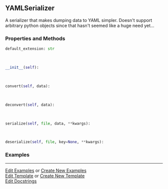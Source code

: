 ## <a id="McUtils.Scaffolding.Serializers.YAMLSerializer">YAMLSerializer</a>
A serializer that makes dumping data to YAML simpler.
Doesn't support arbitrary python objects since that hasn't seemed like
a huge need yet...

### Properties and Methods
```python
default_extension: str
```
<a id="McUtils.Scaffolding.Serializers.YAMLSerializer.__init__" class="docs-object-method">&nbsp;</a>
```python
__init__(self): 
```

<a id="McUtils.Scaffolding.Serializers.YAMLSerializer.convert" class="docs-object-method">&nbsp;</a>
```python
convert(self, data): 
```

<a id="McUtils.Scaffolding.Serializers.YAMLSerializer.deconvert" class="docs-object-method">&nbsp;</a>
```python
deconvert(self, data): 
```

<a id="McUtils.Scaffolding.Serializers.YAMLSerializer.serialize" class="docs-object-method">&nbsp;</a>
```python
serialize(self, file, data, **kwargs): 
```

<a id="McUtils.Scaffolding.Serializers.YAMLSerializer.deserialize" class="docs-object-method">&nbsp;</a>
```python
deserialize(self, file, key=None, **kwargs): 
```

### Examples




___

[Edit Examples](https://github.com/McCoyGroup/McUtils/edit/edit/ci/examples/ci/docs/McUtils/Scaffolding/Serializers/YAMLSerializer.md) or 
[Create New Examples](https://github.com/McCoyGroup/McUtils/new/edit/?filename=ci/examples/ci/docs/McUtils/Scaffolding/Serializers/YAMLSerializer.md) <br/>
[Edit Template](https://github.com/McCoyGroup/McUtils/edit/edit/ci/docs/ci/docs/McUtils/Scaffolding/Serializers/YAMLSerializer.md) or 
[Create New Template](https://github.com/McCoyGroup/McUtils/new/edit/?filename=ci/docs/templates/ci/docs/McUtils/Scaffolding/Serializers/YAMLSerializer.md) <br/>
[Edit Docstrings](https://github.com/McCoyGroup/McUtils/edit/edit/McUtils/Scaffolding/Serializers.py?message=Update%20Docs)